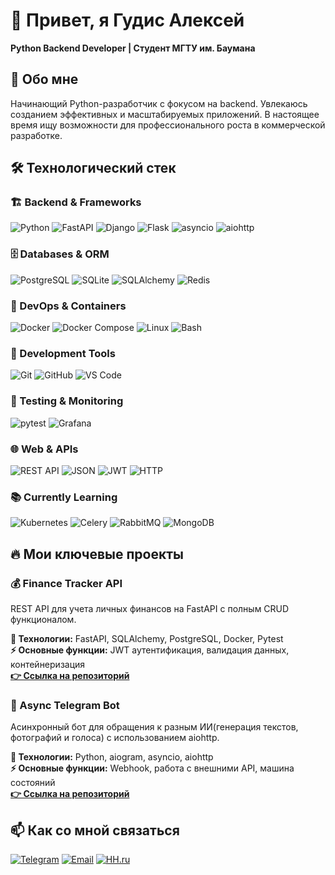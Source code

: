 # 👋 Привет, я Гудис Алексей 
**Python Backend Developer | Студент МГТУ им. Баумана**

## 🚀 Обо мне
Начинающий Python-разработчик с фокусом на backend. Увлекаюсь созданием эффективных и масштабируемых приложений. В настоящее время ищу возможности для профессионального роста в коммерческой разработке.

## 🛠 Технологический стек

### **🏗 Backend & Frameworks**
![Python](https://img.shields.io/badge/Python-3776AB?style=for-the-badge&logo=python&logoColor=white)
![FastAPI](https://img.shields.io/badge/FastAPI-005571?style=for-the-badge&logo=fastapi)
![Django](https://img.shields.io/badge/Django-092E20?style=for-the-badge&logo=django&logoColor=white)
![Flask](https://img.shields.io/badge/Flask-000000?style=for-the-badge&logo=flask&logoColor=white)
![asyncio](https://img.shields.io/badge/Asyncio-3776AB?style=for-the-badge&logo=python&logoColor=white)
![aiohttp](https://img.shields.io/badge/aiohttp-2C5BB4?style=for-the-badge&logo=aiohttp&logoColor=white)

### **🗄 Databases & ORM**
![PostgreSQL](https://img.shields.io/badge/PostgreSQL-316192?style=for-the-badge&logo=postgresql&logoColor=white)
![SQLite](https://img.shields.io/badge/SQLite-07405E?style=for-the-badge&logo=sqlite&logoColor=white)
![SQLAlchemy](https://img.shields.io/badge/SQLAlchemy-ffffff?style=for-the-badge&logo=sqlalchemy&logoColor=black)
![Redis](https://img.shields.io/badge/Redis-DC382D?style=for-the-badge&logo=redis&logoColor=white)

### **🐳 DevOps & Containers**
![Docker](https://img.shields.io/badge/Docker-2CA5E0?style=for-the-badge&logo=docker&logoColor=white)
![Docker Compose](https://img.shields.io/badge/Docker_Compose-2CA5E0?style=for-the-badge&logo=docker&logoColor=white)
![Linux](https://img.shields.io/badge/Linux-FCC624?style=for-the-badge&logo=linux&logoColor=black)
![Bash](https://img.shields.io/badge/Bash-4EAA25?style=for-the-badge&logo=gnu-bash&logoColor=white)

### **🔧 Development Tools**
![Git](https://img.shields.io/badge/Git-F05033?style=for-the-badge&logo=git&logoColor=white)
![GitHub](https://img.shields.io/badge/GitHub-100000?style=for-the-badge&logo=github&logoColor=white)
![VS Code](https://img.shields.io/badge/VS_Code-007ACC?style=for-the-badge&logo=visual-studio-code&logoColor=white)

### **🧪 Testing & Monitoring**
![pytest](https://img.shields.io/badge/pytest-0A9EDC?style=for-the-badge&logo=pytest&logoColor=white)
![Grafana](https://img.shields.io/badge/Grafana-F46800?style=for-the-badge&logo=grafana&logoColor=white)

### **🌐 Web & APIs**
![REST API](https://img.shields.io/badge/REST_API-FF6C37?style=for-the-badge&logo=rest&logoColor=white)
![JSON](https://img.shields.io/badge/JSON-000000?style=for-the-badge&logo=json&logoColor=white)
![JWT](https://img.shields.io/badge/JWT-000000?style=for-the-badge&logo=json-web-tokens&logoColor=white)
![HTTP](https://img.shields.io/badge/HTTP-00599C?style=for-the-badge&logo=http&logoColor=white)

### **📚 Currently Learning**
![Kubernetes](https://img.shields.io/badge/Kubernetes-326CE5?style=for-the-badge&logo=kubernetes&logoColor=white)
![Celery](https://img.shields.io/badge/Celery-37814A?style=for-the-badge&logo=celery&logoColor=white)
![RabbitMQ](https://img.shields.io/badge/RabbitMQ-FF6600?style=for-the-badge&logo=rabbitmq&logoColor=white)
![MongoDB](https://img.shields.io/badge/MongoDB-47A248?style=for-the-badge&logo=mongodb&logoColor=white)


## 🔥 Мои ключевые проекты

### 💰 Finance Tracker API
REST API для учета личных финансов на FastAPI с полным CRUD функционалом.

**🔧 Технологии:** FastAPI, SQLAlchemy, PostgreSQL, Docker, Pytest  
**⚡ Основные функции:** JWT аутентификация, валидация данных, контейнеризация  
**[👉 Ссылка на репозиторий](https://github.com/ВАШ_USERNAME/finance-tracker)**

### 🤖 Async Telegram Bot
Асинхронный бот для обращения к разным ИИ(генерация текстов, фотографий и голоса) с использованием aiohttp.

**🔧 Технологии:** Python, aiogram, asyncio, aiohttp  
**⚡ Основные функции:** Webhook, работа с внешними API, машина состояний  
**[👉 Ссылка на репозиторий](https://github.com/ВАШ_USERNAME/telegram-bot)**

## 📫 Как со мной связаться

[![Telegram](https://img.shields.io/badge/Telegram-2CA5E0?style=for-the-badge&logo=telegram&logoColor=white)](https://t.me/gudalex61)
[![Email](https://img.shields.io/badge/Email-D14836?style=for-the-badge&logo=gmail&logoColor=white)](mailto:aleksejgudis623@gmail.com)
[![HH.ru](https://img.shields.io/badge/HH.ru-FF0000?style=for-the-badge&logo=hh.ru&logoColor=white)](https://hh.ru/resume/dd7fb0fbff0f4602b90039ed1f437969754263)
